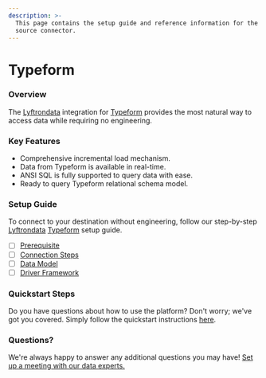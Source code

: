 ```yaml
---
description: >-
  This page contains the setup guide and reference information for the Typeform
  source connector.
---
```


# Typeform

### Overview

The [Lyftrondata](https://www.lyftrondata.com/) integration for [Typeform](https://www.lyftrondata.com/integration/marketing-analytics/typeform/) provides the most natural way to access data while requiring no engineering.

### Key Features

* Comprehensive incremental load mechanism.
* Data from Typeform is available in real-time.
* ANSI SQL is fully supported to query data with ease.
* Ready to query Typeform relational schema model.

### Setup Guide

To connect to your destination without engineering, follow our step-by-step [Lyftrondata](https://www.lyftrondata.com/) [Typeform](https://www.lyftrondata.com/integration/marketing-analytics/typeform/) setup guide.

* [ ] [Prerequisite](prerequisite.md)
* [ ] [Connection Steps](connection-steps.md)
* [ ] [Data Model](data-model/erd.md)
* [ ] [Driver Framework](driver-framework/)

### Quickstart Steps

Do you have questions about how to use the platform? Don't worry; we've got you covered. Simply follow the quickstart instructions [here](../../).

### Questions? <a href="#questions" id="questions"></a>

We're always happy to answer any additional questions you may have! [Set up a meeting with our data experts.](https://www.lyftrondata.com/book-a-meeting/)
